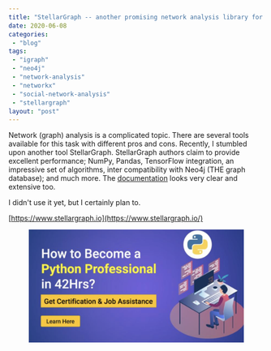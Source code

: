 ```yaml
---
title: "StellarGraph -- another promising network analysis library for Python and Scala"
date: 2020-06-08
categories: 
 - "blog"
tags: 
 - "igraph"
 - "neo4j"
 - "network-analysis"
 - "networkx"
 - "social-network-analysis"
 - "stellargraph"
layout: "post"
---
```


<!-- wp:paragraph -->
Network (graph) analysis is a complicated topic. There are several tools available for this task with different pros and cons. Recently, I stumbled upon another tool StellarGraph. StellarGraph authors claim to provide excellent performance; NumPy, Pandas, TensorFlow integration, an impressive set of algorithms, inter compatibility with Neo4j (THE graph database); and much more. The [documentation](https://stellargraph.readthedocs.io/en/stable/index.html) looks very clear and extensive too. 


<!-- /wp:paragraph -->

<!-- wp:paragraph -->
I didn't use it yet, but I certainly plan to.


<!-- /wp:paragraph -->

<!-- wp:paragraph -->
[https://www.stellargraph.io](https://www.stellargraph.io/)


<!-- /wp:paragraph -->

<!-- wp:image {"id":3335,"sizeSlug":"large"} -->
<figure class="wp-block-image size-large"><a href="https://www.stellargraph.io/"><img src="/assets/img/2020/06/image-2.png" alt="" class="wp-image-3335"></a></figure>
<!-- /wp:image -->
